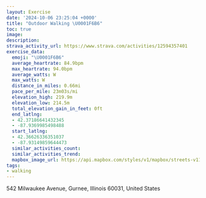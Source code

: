 ```yaml
---
layout: Exercise
date: '2024-10-06 23:25:04 +0000'
title: "Outdoor Walking \U0001F6B6"
toc: true
image:
description:
strava_activity_url: https://www.strava.com/activities/12594357401
exercise_data:
  emoji: "\U0001F6B6"
  average_heartrate: 84.9bpm
  max_heartrate: 94.0bpm
  average_watts: W
  max_watts: W
  distance_in_miles: 0.66mi
  pace_per_mile: 23m03s/mi
  elevation_high: 219.9m
  elevation_low: 214.5m
  total_elevation_gain_in_feet: 0ft
  end_latlng:
  - 42.37186641432345
  - -87.9369985498488
  start_latlng:
  - 42.36626336351037
  - -87.93149859644473
  similar_activities_count:
  similar_activities_trend:
  mapbox_image_url: https://api.mapbox.com/styles/v1/mapbox/streets-v11/static/path-5+787af2-1.0(_braGtkuwOMIOQWy%40GMICQ%40IDIJcA~AeCbCEPCp%40H%60AHVLXb%40PLL%40H%3FVYhACFUTGZ%3FRFRDHPJGj%40EFc%40BQNM%3Fi%40D%5BVM%40UPUJ),pin-s-s+e5b22e(-87.93291,42.36848),pin-s-f+89ae00(-87.93652,42.37085)/auto/800x800?access_token=pk.eyJ1Ijoiam9zaGJlY2ttYW4iLCJhIjoiY205eWR2aDd1MWZ6djJrbXc4a3M0bWZleiJ9.XiG9OWkNcZk2QzjJbxLB4A
tags:
- walking
---
```




542 Milwaukee Avenue, Gurnee, Illinois 60031, United States

